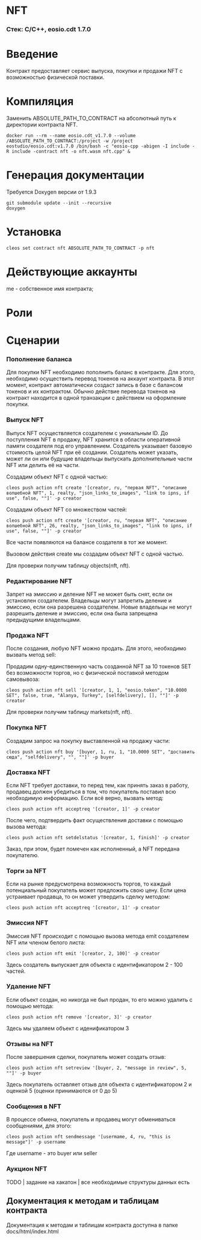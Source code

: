 # NFT
### Стек: C/C++, eosio.cdt 1.7.0

# Введение
Контракт предоставляет сервис выпуска, покупки и продажи NFT с возможностью физической поставки. 

# Компиляция
Заменить ABSOLUTE_PATH_TO_CONTRACT на абсолютный путь к директории контракта NFT. 
```
docker run --rm --name eosio.cdt_v1.7.0 --volume /ABSOLUTE_PATH_TO_CONTRACT:/project -w /project eostudio/eosio.cdt:v1.7.0 /bin/bash -c "eosio-cpp -abigen -I include -R include -contract nft -o nft.wasm nft.cpp" &
```


# Генерация документации
Требуется Doxygen версии от 1.9.3
```
git submodule update --init --recursive
doxygen
```


# Установка
```
cleos set contract nft ABSOLUTE_PATH_TO_CONTRACT -p nft
```


# Действующие аккаунты
me - собственное имя контракта;


# Роли

# Сценарии
### Пополнение баланса
Для покупки NFT необходимо пополнить баланс в контракте. Для этого, необходимо осуществить перевод токенов на аккаунт контракта. В этот момент, контракт автоматически создаст запись в базе с балансом токенов и их контрактом. Обычно действие перевода токенов на контракт находится в одной транзакции с действием на оформление покупки. 

### Выпуск NFT
Выпуск NFT осуществляется создателем с уникальным ID. До поступления NFT в продажу, NFT хранится в области оперативной памяти создателя под его управлением. Создатель указывает базовую стоимость целой NFT при её создании. Создатель может указать, может ли он или будущие владельцы выпускать дополнительные части NFT или делить её на части.

Cоздадим объект NFT с одной частью:
```
cleos push action nft create '[creator, ru, "первая NFT", "описание волшебной NFT", 1, realty, "json_links_to_images", "link to ipns, if use", false, ""]' -p creator
```


Cоздадим объект NFT со множеством частей:
```
cleos push action nft create '[creator, ru, "первая NFT", "описание волшебной NFT", 26, realty, "json_links_to_images", "link to ipns, if use", false, ""]' -p creator
```
Все части появляются на балансе создателя в тот же момент. 

Вызовом действия create мы создадим объект NFT с одной частью. 

Для проверки получим таблицу objects(nft, nft). 

### Редактирование NFT
Запрет на эмиссию и деление NFT не может быть снят, если он установлен создателем. Владельцы могут запретить деление и эмиссию, если она разрешена создателем. Новые владельцы не могут разрешить деление и эмиссию, если она была запрещена предыдущими владельцами. 

### Продажа NFT
После создания, любую NFT можно продать. Для этого, необходимо вызвать метод sell: 

Продадим одну-единственную часть созданной NFT за 10 токенов SET без возможности торгов, но с физической поставкой методом самовывоза: 
```
cleos push action nft sell '[creator, 1, 1, "eosio.token", "10.0000 SET", false, true, "Alanya, Turkey", [selfdelivery], [], ""]' -p creator
```

Для проверки получим таблицу markets(nft, nft). 


### Покупка NFT
Создадим запрос на покупку выставленной на продажу части: 
```
cleos push action nft buy '[buyer, 1, ru, 1, "10.0000 SET", "доставить сюда", "selfdelivery", "", ""]' -p buyer
```

### Доставка NFT
Если NFT требует доставки, то перед тем, как принять заказ в работу, продавец должен убедиться в том, что покупатель поставил всю необходимую информацию. Если всё верно, вызвать метод:

```
cleos push action nft acceptreq '[creator, 1]' -p creator
```
После чего, подтвердить факт осуществления доставки с помощью вызова метода:
```
cleos push action nft setdelstatus '[creator, 1, finish]' -p creator
```
Заказ, при этом, будет помечен как исполненный, а NFT передана покупателю. 

### Торги за NFT
Если на рынке предусмотрена возможность торгов, то каждый потенциальный покупатель может предложить свою цену. Если цена устраивает продавца, то он может утвердить сделку методом:
```
cleos push action nft acceptreq '[creator, 1]' -p creator
```

### Эмиссия NFT
Эмиссия NFT происходит с помощью вызова метода emit создателем NFT или членом белого листа: 
```
cleos push action nft emit '[creator, 2, 100]' -p creator
```
Здесь создатель выпускает для объекта с идентификатором 2 - 100 частей. 

### Удаление NFT
Если объект создан, но никогда не был продан, то его можно удалить с помощью метода:
```
cleos push action nft remove '[creator, 3]' -p creator
```
Здесь мы удаляем объект с иденификатором 3

### Отзывы на NFT
После завершения сделки, покупатель может создать отзыв: 
```
cleos push action nft setreview '[buyer, 2, "message in review", 5, ""]' -p buyer
```
Здесь покупатель оставляет отзыв для объекта с идентификатором 2 и оценкой 5 (оценки принимаются от 0 до 5)

### Сообщения в NFT
В процессе обмена, покупатель и продавец могут обмениваться сообщениями, для этого:
```
cleos push action nft sendmessage '[usermame, 4, ru, "this is message"]' -p username
```
Где username - это buyer или seller


### Аукцион NFT
TODO | задание на хакатон | все необходимые структуры данных есть


## Документация к методам и таблицам контракта
Документация к методам и таблицам контракта доступна в папке docs/html/index.html

